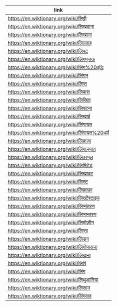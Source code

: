 |link|
|----|
|https://en.wiktionary.org/wiki/लिट्टी|
|https://en.wiktionary.org/wiki/लिखवाना|
|https://en.wiktionary.org/wiki/लिखाना|
|https://en.wiktionary.org/wiki/लिल्लाह|
|https://en.wiktionary.org/wiki/लिफ़्ट|
|https://en.wiktionary.org/wiki/लिंगपूजक|
|https://en.wiktionary.org/wiki/लिंग%20वृद्धि|
|https://en.wiktionary.org/wiki/लिंगन|
|https://en.wiktionary.org/wiki/लिप्त|
|https://en.wiktionary.org/wiki/लिबास|
|https://en.wiktionary.org/wiki/लिखित|
|https://en.wiktionary.org/wiki/लिपटना|
|https://en.wiktionary.org/wiki/लिखाई|
|https://en.wiktionary.org/wiki/लिंगायत|
|https://en.wiktionary.org/wiki/लिंगायत%20धर्म|
|https://en.wiktionary.org/wiki/लिहाज़ा|
|https://en.wiktionary.org/wiki/लिंगानुपात|
|https://en.wiktionary.org/wiki/लिवरपूल|
|https://en.wiktionary.org/wiki/लिमिटेड|
|https://en.wiktionary.org/wiki/लिखावट|
|https://en.wiktionary.org/wiki/लिस्ट|
|https://en.wiktionary.org/wiki/लिफ़ाफ़ा|
|https://en.wiktionary.org/wiki/लिख्टेंश्टाइन|
|https://en.wiktionary.org/wiki/लिप्यंतरण|
|https://en.wiktionary.org/wiki/लिप्यन्तरण|
|https://en.wiktionary.org/wiki/लिमोज़ीन|
|https://en.wiktionary.org/wiki/लिप्ता|
|https://en.wiktionary.org/wiki/लिङ्ग|
|https://en.wiktionary.org/wiki/लिंगोपासना|
|https://en.wiktionary.org/wiki/लिखना|
|https://en.wiktionary.org/wiki/लिपि|
|https://en.wiktionary.org/wiki/लिंग|
|https://en.wiktionary.org/wiki/लिथुआनिया|
|https://en.wiktionary.org/wiki/लिसान|
|https://en.wiktionary.org/wiki/लिंगवाद|
